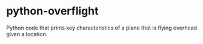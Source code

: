# python-overflight
Python code that prints key characteristics of a plane that is flying overhead given a location.
